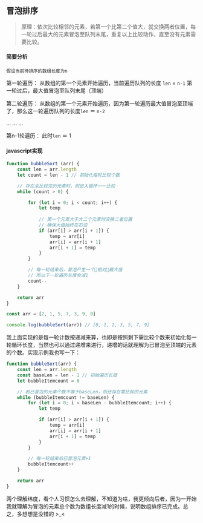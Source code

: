 ## 冒泡排序

>原理：依次比较相邻的元素，若第一个比第二个值大，就交换两者位置，每一轮过后最大的元素冒泡至队列末尾，重复以上比较动作，直至没有元素需要比较。


#### 简要分析
`假设当前待排序的数组长度为n`

第一轮遍历：
从数组的第一个元素开始遍历，当前遍历队列的长度 `len` = `n-1`
第一轮过后，最大值冒泡至队列末尾（顶端）

第二轮遍历：
从数组的第一个元素开始遍历，因为第一轮遍历最大值冒泡至顶端了，那么这一轮遍历队列的长度`len` ＝ `n-2`

...
...
...

第n-1轮遍历：
此时`len` ＝ 1

#### javascript实现

```javascript
function bubbleSort (arr) {
    const len = arr.length
    let count = len - 1 // 初始化每轮比较个数

    // 存在未比较完的元素时，则进入循环一一比较
    while (count > 0) {

        for (let i = 0; i < count; i++) {
            let temp
            
            // 第一个元素大于大二个元素时交换二者位置
            // 确保大值始终在右边
            if (arr[i] > arr[i + 1]) {
                temp = arr[i]
                arr[i] = arr[i + 1]
                arr[i + 1] = temp
            }
        }

        // 每一轮结束后，冒泡产生一个相对最大值
        // 所以下一轮遍历长度会减1
        count--
    }

    return arr
}

const arr = [2, 1, 5, 7, 3, 9, 0]

console.log(bubbleSort(arr)) // [0, 1, 2, 3, 5, 7, 9]
```

我上面实现的是每一轮计数按递减来算，也即是按照剩下需比较个数来初始化每一轮循环长度，当然也可以通过递增来进行，递增的话就理解为已冒泡至顶端的元素的个数。实现示例我也写一下：

```javascript
function bubbleSort(arr) {
    const len = arr.length
    const baseLen = len - 1 // 初始遍历长度
    let bubbleItemcount = 0

    // 若已冒泡的元素个数不等于baseLen，则还存在需比较的元素
    while (bubbleItemcount != baseLen) {
        for (let i = 0; i < baseLen - bubbleItemcount; i++) {
            let temp

            if (arr[i] > arr[i + 1]) {
                temp = arr[i]
                arr[i] = arr[i + 1]
                arr[i + 1] = temp
            }
        }

        // 每一轮结束后已冒泡元素+1
        bubbleItemcount++
    }

    return arr
}
```

两个理解纬度，看个人习惯怎么去理解，不知道为啥，我更倾向后者，因为一开始我就理解为冒泡的元素总个数为数组长度减1的时候，说明数组排序已完成。总之，多想想是没错的 >_<